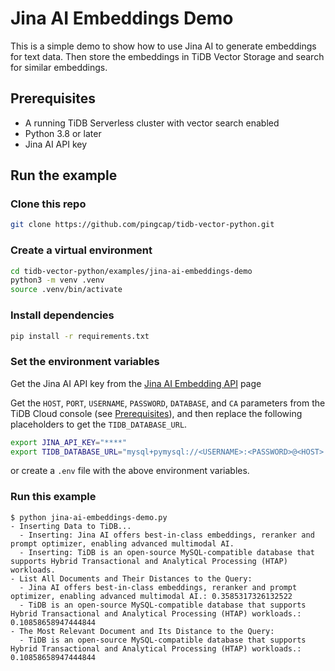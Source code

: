 # Jina AI Embeddings Demo
This is a simple demo to show how to use Jina AI to generate embeddings for text data. Then store the embeddings in TiDB Vector Storage and search for similar embeddings.

## Prerequisites

- A running TiDB Serverless cluster with vector search enabled
- Python 3.8 or later
- Jina AI API key

## Run the example

### Clone this repo

```bash
git clone https://github.com/pingcap/tidb-vector-python.git
```

### Create a virtual environment

```bash
cd tidb-vector-python/examples/jina-ai-embeddings-demo
python3 -m venv .venv
source .venv/bin/activate
```

### Install dependencies

```bash
pip install -r requirements.txt
```

### Set the environment variables

Get the Jina AI API key from the [Jina AI Embedding API](https://jina.ai/embeddings/) page

Get the `HOST`, `PORT`, `USERNAME`, `PASSWORD`, `DATABASE`, and `CA` parameters from the TiDB Cloud console (see [Prerequisites](../README.md#prerequisites)), and then replace the following placeholders to get the `TIDB_DATABASE_URL`.

```bash
export JINA_API_KEY="****"
export TIDB_DATABASE_URL="mysql+pymysql://<USERNAME>:<PASSWORD>@<HOST>:4000/<DATABASE>?ssl_ca=<CA>&ssl_verify_cert=true&ssl_verify_identity=true"
```
or create a `.env` file with the above environment variables.


### Run this example

```text
$ python jina-ai-embeddings-demo.py
- Inserting Data to TiDB...
  - Inserting: Jina AI offers best-in-class embeddings, reranker and prompt optimizer, enabling advanced multimodal AI.
  - Inserting: TiDB is an open-source MySQL-compatible database that supports Hybrid Transactional and Analytical Processing (HTAP) workloads.
- List All Documents and Their Distances to the Query:
  - Jina AI offers best-in-class embeddings, reranker and prompt optimizer, enabling advanced multimodal AI.: 0.3585317326132522
  - TiDB is an open-source MySQL-compatible database that supports Hybrid Transactional and Analytical Processing (HTAP) workloads.: 0.10858658947444844
- The Most Relevant Document and Its Distance to the Query:
  - TiDB is an open-source MySQL-compatible database that supports Hybrid Transactional and Analytical Processing (HTAP) workloads.: 0.10858658947444844
```